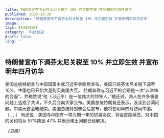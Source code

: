 ```yaml
---
title: 特朗普宣布下调芬太尼关税至 10% 并立即生效 并宣布明年四月访华
published: 2025-10-30
description: '特朗普宣布下调芬太尼关税至 10% 并立即生效 并宣布明年四月访华'
image: ''
tags: [科技频道]
category: '科技频道'
draft: false
lang: ''
---
```


## 特朗普宣布下调芬太尼关税至 10% 并立即生效 并宣布明年四月访华

美国总统特朗普与中国国家主席习近平会晤后宣布，美国已将芬太尼关税下调至10%，中国也已开始大量购买美国大豆。
特朗普称与习近平的会晤是一次“非常棒的会面”，并称赞说“他（习近平）是一位伟大的领导人。”他还说，两人在许多重要问题上达成了共识，不久后会向大家公布。美国总统特朗普还表示，没谈到台湾问题。中美元首会晤结束。美国总统特朗普会后宣布，他将在明年四月访问中国。
（
,
,
）
他还说：美国与中国有一项为期一年的贸易协议，将会定期续签。对中国的关税将从 57%降至 47% 并表示稀土问题已经解决。

*（卫报）*
